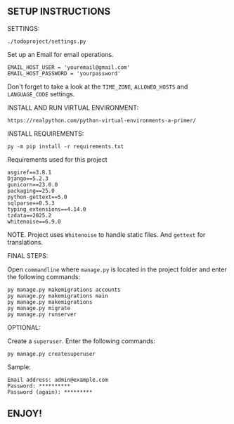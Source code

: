 ## SETUP INSTRUCTIONS

SETTINGS:

`./todoproject/settings.py`

Set up an Email for email operations.

    EMAIL_HOST_USER = 'youremail@gmail.com'
    EMAIL_HOST_PASSWORD = 'yourpassword'

Don't forget to take a look at the `TIME_ZONE`, `ALLOWED_HOSTS` and `LANGUAGE_CODE` settings.

INSTALL AND RUN VIRTUAL ENVIRONMENT:

`https://realpython.com/python-virtual-environments-a-primer/`

INSTALL REQUIREMENTS:

`py -m pip install -r requirements.txt`

Requirements used for this project


    asgiref==3.8.1
    Django==5.2.3
    gunicorn==23.0.0
    packaging==25.0
    python-gettext==5.0
    sqlparse==0.5.3
    typing_extensions==4.14.0
    tzdata==2025.2
    whitenoise==6.9.0

NOTE. Project uses `Whitenoise` to handle static files. And `gettext` for translations.

FINAL STEPS:

Open `commandline` where `manage.py` is located in the project folder and enter the following commands:

    py manage.py makemigrations accounts
    py manage.py makemigrations main
    py manage.py makemigrations
    py manage.py migrate
    py manage.py runserver

OPTIONAL:

Create a `superuser`. Enter the following commands:

    py manage.py createsuperuser

Sample:

    Email address: admin@example.com
    Password: **********
    Password (again): *********

## ENJOY!